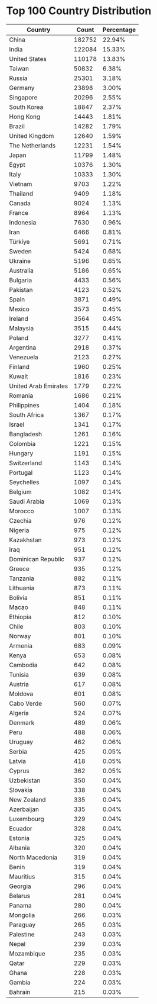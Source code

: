 # Top 100 Country Distribution
| Country | Count | Percentage |
|----|----|----|
| China | 182752 | 22.94% |
| India | 122084 | 15.33% |
| United States | 110178 | 13.83% |
| Taiwan | 50832 | 6.38% |
| Russia | 25301 | 3.18% |
| Germany | 23898 | 3.00% |
| Singapore | 20296 | 2.55% |
| South Korea | 18847 | 2.37% |
| Hong Kong | 14443 | 1.81% |
| Brazil | 14282 | 1.79% |
| United Kingdom | 12640 | 1.59% |
| The Netherlands | 12231 | 1.54% |
| Japan | 11799 | 1.48% |
| Egypt | 10376 | 1.30% |
| Italy | 10333 | 1.30% |
| Vietnam | 9703 | 1.22% |
| Thailand | 9409 | 1.18% |
| Canada | 9024 | 1.13% |
| France | 8964 | 1.13% |
| Indonesia | 7630 | 0.96% |
| Iran | 6466 | 0.81% |
| Türkiye | 5691 | 0.71% |
| Sweden | 5424 | 0.68% |
| Ukraine | 5196 | 0.65% |
| Australia | 5186 | 0.65% |
| Bulgaria | 4433 | 0.56% |
| Pakistan | 4123 | 0.52% |
| Spain | 3871 | 0.49% |
| Mexico | 3573 | 0.45% |
| Ireland | 3564 | 0.45% |
| Malaysia | 3515 | 0.44% |
| Poland | 3277 | 0.41% |
| Argentina | 2918 | 0.37% |
| Venezuela | 2123 | 0.27% |
| Finland | 1960 | 0.25% |
| Kuwait | 1816 | 0.23% |
| United Arab Emirates | 1779 | 0.22% |
| Romania | 1686 | 0.21% |
| Philippines | 1404 | 0.18% |
| South Africa | 1367 | 0.17% |
| Israel | 1341 | 0.17% |
| Bangladesh | 1261 | 0.16% |
| Colombia | 1221 | 0.15% |
| Hungary | 1191 | 0.15% |
| Switzerland | 1143 | 0.14% |
| Portugal | 1123 | 0.14% |
| Seychelles | 1097 | 0.14% |
| Belgium | 1082 | 0.14% |
| Saudi Arabia | 1069 | 0.13% |
| Morocco | 1007 | 0.13% |
| Czechia | 976 | 0.12% |
| Nigeria | 975 | 0.12% |
| Kazakhstan | 973 | 0.12% |
| Iraq | 951 | 0.12% |
| Dominican Republic | 937 | 0.12% |
| Greece | 935 | 0.12% |
| Tanzania | 882 | 0.11% |
| Lithuania | 873 | 0.11% |
| Bolivia | 851 | 0.11% |
| Macao | 848 | 0.11% |
| Ethiopia | 812 | 0.10% |
| Chile | 803 | 0.10% |
| Norway | 801 | 0.10% |
| Armenia | 683 | 0.09% |
| Kenya | 653 | 0.08% |
| Cambodia | 642 | 0.08% |
| Tunisia | 639 | 0.08% |
| Austria | 617 | 0.08% |
| Moldova | 601 | 0.08% |
| Cabo Verde | 560 | 0.07% |
| Algeria | 524 | 0.07% |
| Denmark | 489 | 0.06% |
| Peru | 488 | 0.06% |
| Uruguay | 462 | 0.06% |
| Serbia | 425 | 0.05% |
| Latvia | 418 | 0.05% |
| Cyprus | 362 | 0.05% |
| Uzbekistan | 350 | 0.04% |
| Slovakia | 338 | 0.04% |
| New Zealand | 335 | 0.04% |
| Azerbaijan | 335 | 0.04% |
| Luxembourg | 329 | 0.04% |
| Ecuador | 328 | 0.04% |
| Estonia | 325 | 0.04% |
| Albania | 320 | 0.04% |
| North Macedonia | 319 | 0.04% |
| Benin | 319 | 0.04% |
| Mauritius | 315 | 0.04% |
| Georgia | 296 | 0.04% |
| Belarus | 281 | 0.04% |
| Panama | 280 | 0.04% |
| Mongolia | 266 | 0.03% |
| Paraguay | 265 | 0.03% |
| Palestine | 243 | 0.03% |
| Nepal | 239 | 0.03% |
| Mozambique | 235 | 0.03% |
| Qatar | 229 | 0.03% |
| Ghana | 228 | 0.03% |
| Gambia | 224 | 0.03% |
| Bahrain | 215 | 0.03% |
